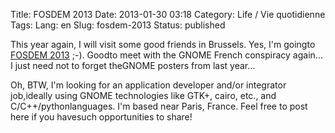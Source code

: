 Title: FOSDEM 2013
Date: 2013-01-30 03:18
Category: Life / Vie quotidienne
Tags:
Lang: en
Slug: fosdem-2013
Status: published

This year again, I will visit some good friends in Brussels. Yes, I'm goingto [FOSDEM 2013](\%22https://fosdem.org/2013/\%22) ;-). Goodto meet with the GNOME French conspiracy again… I just need not to forget theGNOME posters from last year…

Oh, BTW, I'm looking for an application developer and/or integrator job,ideally using GNOME technologies like GTK+, cairo, etc., and C/C++/pythonlanguages. I'm based near Paris, France. Feel free to post here if you havesuch opportunities to share!
